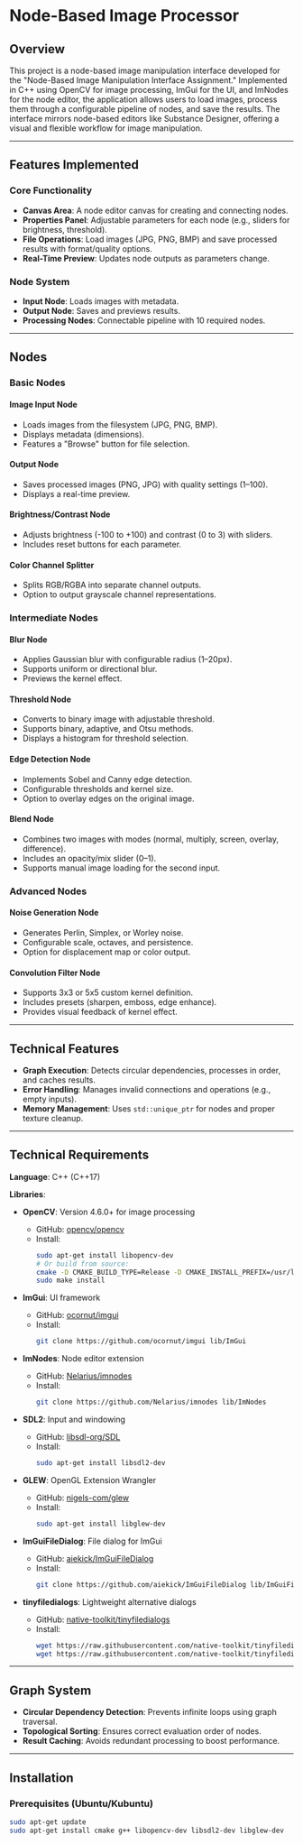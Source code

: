 # Node-Based Image Processor

## Overview

This project is a node-based image manipulation interface developed for the "Node-Based Image Manipulation Interface Assignment." Implemented in C++ using OpenCV for image processing, ImGui for the UI, and ImNodes for the node editor, the application allows users to load images, process them through a configurable pipeline of nodes, and save the results. The interface mirrors node-based editors like Substance Designer, offering a visual and flexible workflow for image manipulation.

---

## Features Implemented

### Core Functionality

- **Canvas Area**: A node editor canvas for creating and connecting nodes.
- **Properties Panel**: Adjustable parameters for each node (e.g., sliders for brightness, threshold).
- **File Operations**: Load images (JPG, PNG, BMP) and save processed results with format/quality options.
- **Real-Time Preview**: Updates node outputs as parameters change.

### Node System

- **Input Node**: Loads images with metadata.
- **Output Node**: Saves and previews results.
- **Processing Nodes**: Connectable pipeline with 10 required nodes.

---

## Nodes

### Basic Nodes

#### Image Input Node
- Loads images from the filesystem (JPG, PNG, BMP).
- Displays metadata (dimensions).
- Features a "Browse" button for file selection.

#### Output Node
- Saves processed images (PNG, JPG) with quality settings (1–100).
- Displays a real-time preview.

#### Brightness/Contrast Node
- Adjusts brightness (-100 to +100) and contrast (0 to 3) with sliders.
- Includes reset buttons for each parameter.

#### Color Channel Splitter
- Splits RGB/RGBA into separate channel outputs.
- Option to output grayscale channel representations.

### Intermediate Nodes

#### Blur Node
- Applies Gaussian blur with configurable radius (1–20px).
- Supports uniform or directional blur.
- Previews the kernel effect.

#### Threshold Node
- Converts to binary image with adjustable threshold.
- Supports binary, adaptive, and Otsu methods.
- Displays a histogram for threshold selection.

#### Edge Detection Node
- Implements Sobel and Canny edge detection.
- Configurable thresholds and kernel size.
- Option to overlay edges on the original image.

#### Blend Node
- Combines two images with modes (normal, multiply, screen, overlay, difference).
- Includes an opacity/mix slider (0–1).
- Supports manual image loading for the second input.

### Advanced Nodes

#### Noise Generation Node
- Generates Perlin, Simplex, or Worley noise.
- Configurable scale, octaves, and persistence.
- Option for displacement map or color output.

#### Convolution Filter Node
- Supports 3x3 or 5x5 custom kernel definition.
- Includes presets (sharpen, emboss, edge enhance).
- Provides visual feedback of kernel effect.

---

## Technical Features

- **Graph Execution**: Detects circular dependencies, processes in order, and caches results.
- **Error Handling**: Manages invalid connections and operations (e.g., empty inputs).
- **Memory Management**: Uses `std::unique_ptr` for nodes and proper texture cleanup.

---

## Technical Requirements

**Language**: C++ (C++17)

**Libraries**:

- **OpenCV**: Version 4.6.0+ for image processing  
  - GitHub: [opencv/opencv](https://github.com/opencv/opencv)  
  - Install:  
    ```bash
    sudo apt-get install libopencv-dev
    # Or build from source:
    cmake -D CMAKE_BUILD_TYPE=Release -D CMAKE_INSTALL_PREFIX=/usr/local ..
    sudo make install
    ```

- **ImGui**: UI framework  
  - GitHub: [ocornut/imgui](https://github.com/ocornut/imgui)  
  - Install:
    ```bash
    git clone https://github.com/ocornut/imgui lib/ImGui
    ```

- **ImNodes**: Node editor extension  
  - GitHub: [Nelarius/imnodes](https://github.com/Nelarius/imnodes)  
  - Install:
    ```bash
    git clone https://github.com/Nelarius/imnodes lib/ImNodes
    ```

- **SDL2**: Input and windowing  
  - GitHub: [libsdl-org/SDL](https://github.com/libsdl-org/SDL)  
  - Install:
    ```bash
    sudo apt-get install libsdl2-dev
    ```

- **GLEW**: OpenGL Extension Wrangler  
  - GitHub: [nigels-com/glew](https://github.com/nigels-com/glew)  
  - Install:
    ```bash
    sudo apt-get install libglew-dev
    ```

- **ImGuiFileDialog**: File dialog for ImGui  
  - GitHub: [aiekick/ImGuiFileDialog](https://github.com/aiekick/ImGuiFileDialog)  
  - Install:
    ```bash
    git clone https://github.com/aiekick/ImGuiFileDialog lib/ImGuiFileDialog
    ```

- **tinyfiledialogs**: Lightweight alternative dialogs  
  - GitHub: [native-toolkit/tinyfiledialogs](https://github.com/native-toolkit/tinyfiledialogs)  
  - Install:
    ```bash
    wget https://raw.githubusercontent.com/native-toolkit/tinyfiledialogs/master/tinyfiledialogs.c -P lib/
    wget https://raw.githubusercontent.com/native-toolkit/tinyfiledialogs/master/tinyfiledialogs.h -P lib/
    ```

---

## Graph System

- **Circular Dependency Detection**: Prevents infinite loops using graph traversal.
- **Topological Sorting**: Ensures correct evaluation order of nodes.
- **Result Caching**: Avoids redundant processing to boost performance.

---

## Installation

### Prerequisites (Ubuntu/Kubuntu)

```bash
sudo apt-get update
sudo apt-get install cmake g++ libopencv-dev libsdl2-dev libglew-dev
